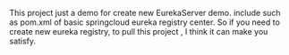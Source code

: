 This project just a demo for create new EurekaServer demo.
include such as pom.xml of basic springcloud eureka registry center.
So if you need to create new eureka registry, to pull this project ,
I think it can make you satisfy.
